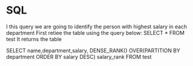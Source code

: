 # SQL
I this query we are going to identify the person with highest salary in each department
First retiee the table using the query below:
SELECT * FROM test
It returns the table

SELECT name,department,salary, 
DENSE_RANK() OVER(PARTITION BY department ORDER BY salary DESC) salary_rank
FROM test

